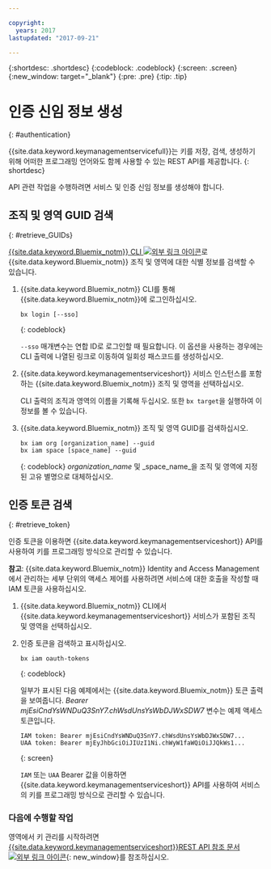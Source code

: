 ```yaml
---

copyright:
  years: 2017
lastupdated: "2017-09-21"

---
```


{:shortdesc: .shortdesc}
{:codeblock: .codeblock}
{:screen: .screen}
{:new_window: target="_blank"}
{:pre: .pre}
{:tip: .tip}

# 인증 신임 정보 생성
{: #authentication}

{{site.data.keyword.keymanagementservicefull}}는 키를 저장, 검색, 생성하기 위해 어떠한 프로그래밍 언어와도 함께 사용할 수 있는 REST API를 제공합니다.
{: shortdesc}

API 관련 작업을 수행하려면 서비스 및 인증 신임 정보를 생성해야 합니다. 

## 조직 및 영역 GUID 검색
{: #retrieve_GUIDs}

[{{site.data.keyword.Bluemix_notm}} CLI ![외부 링크 아이콘](../../icons/launch-glyph.svg "외부 링크 아이콘")](https://console.bluemix.net/docs/cli/reference/bluemix_cli/index.html#getting-started)로 {{site.data.keyword.Bluemix_notm}} 조직 및 영역에 대한 식별 정보를 검색할 수 있습니다. 

1. {{site.data.keyword.Bluemix_notm}} CLI를 통해 {{site.data.keyword.Bluemix_notm}}에 로그인하십시오. 

    ```
    bx login [--sso]
    ```
    {: codeblock}

    `--sso` 매개변수는 연합 ID로 로그인할 때 필요합니다. 이 옵션을 사용하는 경우에는 CLI 출력에 나열된 링크로 이동하여 일회성 패스코드를 생성하십시오. 

2. {{site.data.keyword.keymanagementserviceshort}}
서비스 인스턴스를 포함하는 {{site.data.keyword.Bluemix_notm}} 조직
및 영역을 선택하십시오.

    CLI 출력의 조직과 영역의 이름을 기록해 두십시오. 또한 `bx target`을 실행하여 이 정보를 볼 수 있습니다. 

3. {{site.data.keyword.Bluemix_notm}} 조직 및 영역 GUID를
검색하십시오.

    ```
    bx iam org [organization_name] --guid
    bx iam space [space_name] --guid
    ```
    {: codeblock}
    _organization_name_ 및 _space_name_을 조직 및 영역에 지정된 고유 별명으로 대체하십시오.
## 인증 토큰 검색
{: #retrieve_token}

인증 토큰을 이용하면 {{site.data.keyword.keymanagementserviceshort}} API를 사용하여 키를 프로그래밍 방식으로 관리할 수 있습니다. 

**참고**: {{site.data.keyword.Bluemix_notm}} Identity and Access Management에서 관리하는 세부 단위의 액세스 제어를 사용하려면 서비스에 대한 호출을 작성할 때 IAM 토큰을 사용하십시오. 

1. {{site.data.keyword.Bluemix_notm}} CLI에서 {{site.data.keyword.keymanagementserviceshort}} 서비스가 포함된 조직 및 영역을 선택하십시오. 

2. 인증 토큰을 검색하고 표시하십시오. 

    ```
    bx iam oauth-tokens
    ```
    {: codeblock}

    일부가 표시된 다음 예제에서는 {{site.data.keyword.Bluemix_notm}} 토큰 출력을 보여줍니다. _Bearer mjEsiCndYsWNDuQ3SnY7.chWsdUnsYsWbDJWxSDW7_ 변수는 예제 액세스 토큰입니다. 

    ```
    IAM token: Bearer mjEsiCndYsWNDuQ3SnY7.chWsdUnsYsWbDJWxSDW7...
    UAA token: Bearer mjEyJhbGciOiJIUzI1Ni.chWyW1faWQiOiJJQkWs1...
    ```
    {: screen}

    `IAM` 또는 `UAA` Bearer 값을 이용하면 {{site.data.keyword.keymanagementserviceshort}} API를 사용하여 서비스의 키를 프로그래밍 방식으로 관리할 수 있습니다. 

### 다음에 수행할 작업

영역에서 키 관리를 시작하려면 [{{site.data.keyword.keymanagementserviceshort}}REST API 참조 문서 ![외부 링크 아이콘](../../icons/launch-glyph.svg "외부 링크 아이콘")](https://console.ng.bluemix.net/apidocs/639){: new_window}를 참조하십시오. 
